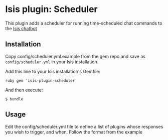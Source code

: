 # Isis plugin: Scheduler

This plugin adds a scheduler for running time-scheduled chat commands to the [Isis chatbot](https://github.com/silentgrowl/isis)

## Installation

Copy config/scheduler.yml.example from the gem repo and save as ```config/scheduler.yml``` in your Isis installation.

Add this line to your Isis installation's Gemfile:

``ruby
gem 'isis-plugin-scheduler'
``

And then execute:

    $ bundle

## Usage

Edit the config/scheduler.yml file to define a list of plugins whose responses you wish to trigger, and when. Follow the format from the example
